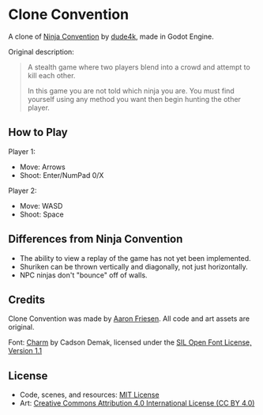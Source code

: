 # Clone Convention

A clone of [Ninja Convention](https://www.kongregate.com/games/dude4k/ninja-convention) by [dude4k](https://www.kongregate.com/accounts/dude4k), made in Godot Engine.

Original description:

> A stealth game where two players blend into a crowd and attempt to kill each other.
>
> In this game you are not told which ninja you are.
> You must find yourself using any method you want then begin hunting the other player.

## How to Play

Player 1:

- Move: Arrows
- Shoot: Enter/NumPad 0/X

Player 2:

- Move: WASD
- Shoot: Space

## Differences from Ninja Convention

- The ability to view a replay of the game has not yet been implemented.
- Shuriken can be thrown vertically and diagonally, not just horizontally.
- NPC ninjas don't "bounce" off of walls.

## Credits

Clone Convention was made by [Aaron Friesen](https://frie.dev).
All code and art assets are original.

Font: [Charm](https://fonts.google.com/specimen/Charm) by Cadson Demak, licensed under the [SIL Open Font License, Version 1.1](https://fonts.google.com/specimen/Charm/license)

## License

- Code, scenes, and resources: [MIT License](https://mit-license.org/)
- Art: [Creative Commons Attribution 4.0 International License (CC BY 4.0)](https://creativecommons.org/licenses/by/4.0/)
